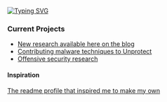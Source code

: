 [![Typing SVG](https://readme-typing-svg.herokuapp.com?font=Fira+Code&pause=1000&random=true&width=435&lines=Gaining+RCE+on+shadow+devices;Busy+CVE+hunting;On+the+domain+admin+prowl;Brainstorming+another+blog+post;Restructing+my+Obsidian+graph;Browsing+MITRE+ATT%26CK+for+maldev+inspo;https%3A%2F%2F1d8.github.io)](https://git.io/typing-svg)

### Current Projects
* [New research available here on the blog](https://1d8.github.io/)
* [Contributing malware techniques to Unprotect](https://www.unprotect.it/users/public/profile/1d8/)
* [Offensive security research](https://github.com/1d8/offsec)

#### Inspiration
[The readme profile that inspired me to make my own](https://github.com/cr-0w/cr-0w/blob/main/README.md)
